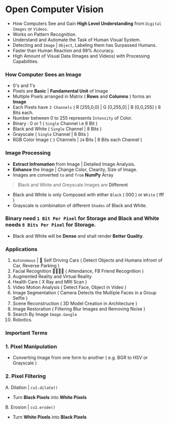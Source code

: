 # Open Computer Vision

- How Computers See and Gain **High Level Understanding** from `Digital Images` or `Videos`.
- Works on Pattern Recognition.
- Understand and Automate the Task of Human Visual System.
- Detecting and `Image` | `Object`, Labeling them has Surpassed Humans.
- Faster than Human Reaction and 99% Accuracy.
- High Amount of Visual Data (Images and Videos) with Processing Capabilities.

### How Computer Sees an Image
- 0's and 1's
- Pixels are **Basic** | **Fundamental Unit** of Image 
- Multiple Pixels arranged in Matrix ( **Rows** and **Columns** ) forms an **Image**
- Each Pixels have `3 Channels` ( R [255,0,0] | G [0,255,0] | B [0,0,255] ) 8 Bits each.
- Number between 0 to 255 represents `Intensity` of Color.
- Binary : 0 or 1 ( `Single` Channel i.e 8 Bit )
- Black and White ( `Single` Channel | 8 Bits )
- Grayscale ( `Single` Channel | 8 Bits )
- RGB Color Image ( `3` Channels | `24` Bits | 8 Bits each Channel )

### Image Processing

- **Extract Infromation** from Image | Detailed Image Analysis.
- **Enhance** the Image | Change Color, Clearity, Size of Image.
- Images are converted `to` and `from` **NumPy** Array

> Black and White and Greyscale Images are **Different**
- Black and White is only Composed with either `Black` ( 000 ) or `White` ( fff )
- Grayscale is combination of different `Shades` of Black and White.

### **Binary** need `1 Bit Per Pixel` for Storage and **Black** and **White** needs `8 Bits Per Pixel` for **Storage**.
- Black and White will be **Dense** and shall render **Better Quality**.

### Applications 
1. `Autonomous` | 🚗 Self Driving Cars ( Detect Objects and Humans infront of Car, Reverse Parking )
2. Facial Recognition 👦🏻🧒🏻 ( Attendance, FB Friend Recognition )
3. Augmented Reality and Virtual Reality 
4. Health Care ( X Ray and MRI Scan )
5. Video Motion Analysis ( Detect Face, Object in Video )
6. Image Segmentation ( Camera Detects the Multiple Faces in a Group Selfie )
7. Scene Reconstruction ( 3D Model Creation in Architecture )
8. Image Restoration ( Filtering Blur Images and Removing Noise )
9. Search By Image `Image.Google`
10. Robotics.

### Important Terms

### 1. Pixel Manipulation
- Converting Image from one form to another ( e.g. BGR to HSV or Grayscale )

### 2. Pixel Filtering

A. Dilation | `cv2.dilate()`
- Turn **Black Pixels** into **White Pixels**

B. Erosion | `cv2.erode()`
- Turn **White Pixels** into **Black Pixels**


